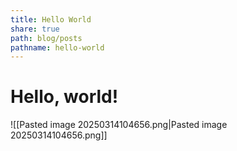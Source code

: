 ```yaml
---
title: Hello World
share: true
path: blog/posts
pathname: hello-world
---
```


# Hello, world!

![[Pasted image 20250314104656.png|Pasted image 20250314104656.png]]